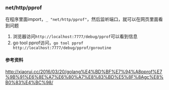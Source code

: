 ### net/http/pprof
在程序里面import，`_ "net/http/pprof"`，然后监听端口，就可以在网页里面看到问题

1. 浏览器访问`http://localhost:7777/debug/pprof`可以看到信息
2. go tool pprof访问，`go tool pprof http://localhost:7777/debug/pprof/goroutine`

#### 参考资料
http://xiaorui.cc/2016/03/20/golang%E4%BD%BF%E7%94%A8pprof%E7%9B%91%E6%8E%A7%E6%80%A7%E8%83%BD%E5%8F%8Agc%E8%B0%83%E4%BC%98/